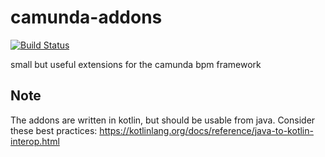 # camunda-addons

[![Build Status](https://api.travis-ci.org/holunda-io/camunda-addons.svg)](https://travis-ci.org/holunda-io/camunda-addons)


small but useful extensions for the camunda bpm framework


## Note

The addons are written in kotlin, but should be usable from java.
Consider these best practices: <https://kotlinlang.org/docs/reference/java-to-kotlin-interop.html>